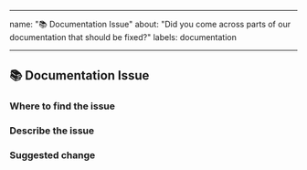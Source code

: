 <!--
SPDX-FileCopyrightText: 2020 iteratec GmbH

SPDX-License-Identifier: Apache-2.0
-->

---
name: "📚 Documentation Issue"
about: "Did you come across parts of our documentation that should be fixed?"
labels: documentation

---

## 📚 Documentation Issue
<!--
Thank you for reporting an issue in our documentation 🙌

Before opening a new issue, please make sure that we do not have any duplicates already open. You can ensure this by searching the issue list for this repository. If there is a duplicate, please close your issue and add a comment to the existing issue instead.
-->

### Where to find the issue
<!-- Be as specific as possible by naming the document, page, and ideally paragraph. -->

### Describe the issue
<!-- Please let us know what exactly is the issue with that part of the documentation -->

### Suggested change
<!-- If you have ideas on how to fix this issue, please note them here, or consider creating a Pull Request -->
